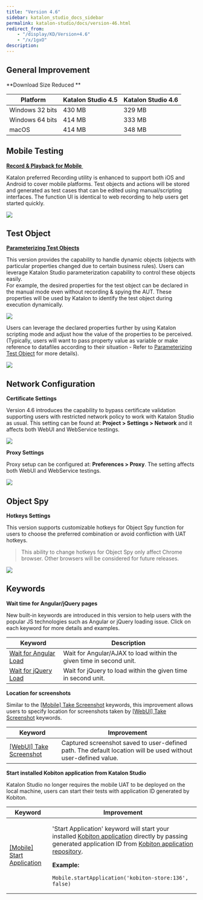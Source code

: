 ```yaml
---
title: "Version 4.6" 
sidebar: katalon_studio_docs_sidebar
permalink: katalon-studio/docs/version-46.html 
redirect_from:
    - "/display/KD/Version+4.6"
    - "/x/1gxO"
description: 
---
```

General Improvement
-------------------

**Download Size Reduced **

| Platform | Katalon Studio 4.5 | Katalon Studio 4.6 |
| --- | --- | --- |
| Windows 32 bits | 430 MB | 329 MB |
| Windows 64 bits | 414 MB | 333 MB |
| macOS | 414 MB | 348 MB |

Mobile Testing
--------------

**[Record & Playback for Mobile ](/display/KD/Recording+Mobile+Test)**

Katalon preferred Recording utility is enhanced to support both iOS and Android to cover mobile platforms. Test objects and actions will be stored and generated as test cases that can be edited using manual/scripting interfaces. The function UI is identical to web recording to help users get started quickly.  

![](../../images/katalon-studio/docs/version-46/record_mobile.png)

Test Object
-----------

**[Parameterizing Test Objects](/display/KD/Manage+Test+Object#ManageTestObject-ParameterizingTestObject)**

This version provides the capability to handle dynamic objects (objects with particular properties changed due to certain business rules). Users can leverage Katalon Studio parameterization capability to control these objects easily.  
For example, the desired properties for the test object can be declared in the manual mode even without recording & spying the AUT. These properties will be used by Katalon to identify the test object during execution dynamically.

![](../../images/katalon-studio/docs/version-46/1.declare-dynamic-object.png)

Users can leverage the declared properties further by using Katalon scripting mode and adjust how the value of the properties to be perceived. (Typically, users will want to pass property value as variable or make reference to datafiles according to their situation - Refer to [Parameterizing Test Object](/display/KD/Manage+Test+Object#ManageTestObject-ParameterizingTestObject) for more details).

![](../../images/katalon-studio/docs/version-46/image2017-5-18-113A493A17.png)

Network Configuration
---------------------

**Certificate Settings**

Version 4.6 introduces the capability to bypass certificate validation supporting users with restricted network policy to work with Katalon Studio as usual. This setting can be found at: **Project > Settings > Network** and it affects both WebUI and WebService testings.

![](../../images/katalon-studio/docs/version-46/image2017-5-21-203A343A16.png)

**Proxy Settings**

Proxy setup can be configured at: **Preferences > Proxy**. The setting affects both WebUI and WebService testings. 

![](../../images/katalon-studio/docs/version-46/image2017-5-18-113A523A43.png)

Object Spy
----------

**Hotkeys Settings**

This version supports customizable hotkeys for Object Spy function for users to choose the preferred combination or avoid confliction with UAT hotkeys. 

> This ability to change hotkeys for Object Spy only affect Chrome browser. Other browsers will be considered for future releases.

  
![](../../images/katalon-studio/docs/version-46/image2017-5-28-93A383A40.png)

Keywords
--------

**Wait time for Angular/jQuery pages**

New built-in keywords are introduced in this version to help users with the popular JS technologies such as Angular or jQuery loading issue. Click on each keyword for more details and examples. 

| Keyword | Description |
| --- | --- |
| [Wait for Angular Load](/display/KD/%5BWebUI%5D+Wait+For+Angular+Load) | Wait for Angular/AJAX to load within the given time in second unit. |
| [Wait for jQuery Load](/display/KD/%5BWebUI%5D+Wait+for+jQuery+Load) | Wait for jQuery to load within the given time in second unit. |

**Location for screenshots**

Similar to the [\[Mobile\] Take Screenshot](/x/WpQY) keywords, this improvement allows users to specify location for screenshots taken by [\[WebUI\] Take Screenshot](/display/KD/%5BWebUI%5D+Take+Screenshot) keywords.

| Keyword | Improvement |
| --- | --- |
| [\[WebUI\] Take Screenshot](/display/KD/%5BWebUI%5D+Take+Screenshot) | Captured screenshot saved to user-defined path. The default location will be used without user-defined value. |

**Start installed Kobiton application from Katalon Studio**

Katalon Studio no longer requires the mobile UAT to be deployed on the local machine, users can start their tests with application ID generated by Kobiton. 

<table><thead><tr><th>Keyword</th><th>Improvement</th></tr></thead><tbody><tr><td><a href="/display/KD/%5BMobile%5D+Start+Application" rel="nofollow">[Mobile] Start Application</a></td><td><p>'Start Application' keyword will start your installed <a class="external-link" href="http://docs.kobiton.com/display/DOC/App+repository" rel="nofollow">Kobiton application</a> directly by passing generated application ID from <a class="external-link" href="http://docs.kobiton.com/display/DOC/App+repository" rel="nofollow">Kobiton application repository</a>.</p><p><strong>Example:</strong></p><pre><code class="language-groovy">Mobile.startApplication('kobiton-store:136', false)</code></pre></td></tr></tbody></table>